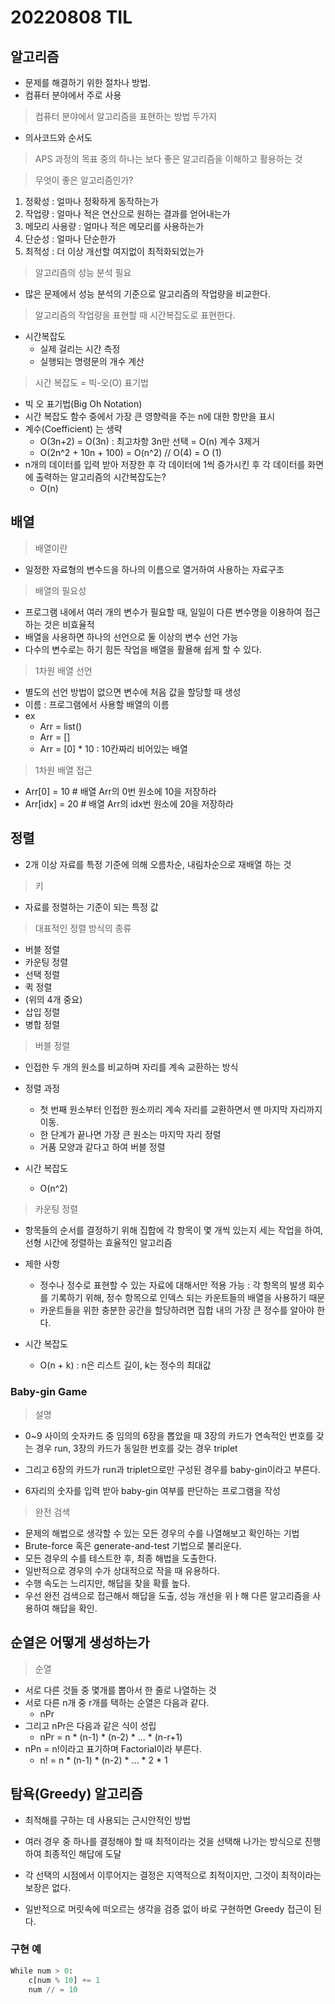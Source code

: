 # 20220808 TIL

## 알고리즘

- 문제를 해결하기 위한 절차나 방법.
- 컴퓨터 분야에서 주로 사용

> 컴퓨터 분야에서 알고리즘을 표현하는 방법 두가지

- 의사코드와 순서도

> APS 과정의 목표 중의 하나는 보다 좋은 알고리즘을 이해하고 활용하는 것

> 무엇이 좋은 알고리즘인가?

1. 정확성 : 얼마나 정확하게 동작하는가
2. 작업량 : 얼마나 적은 연산으로 원하는 결과를 얻어내는가
3. 메모리 사용량 : 얼마나 적은 메모리를 사용하는가
4. 단순성 : 얼마나 단순한가
5. 최적성 : 더 이상 개선할 여지없이 최적화되었는가

> 알고리즘의 성능 분석 필요

- 많은 문제에서 성능 분석의 기준으로 알고리즘의 작업량을 비교한다.

> 알고리즘의 작업량을 표현할 때 시간복잡도로 표현한다.

- 시간복잡도
  - 실제 걸리는 시간 측정
  - 실행되는 명령문의 개수 계산

> 시간 복잡도 = 빅-오(O) 표기법

- 빅 오 표기법(Big Oh Notation)
- 시간 복잡도 함수 중에서 가장 큰 영향력을 주는 n에 대한 항만을 표시
- 계수(Coefficient) 는 생략
  - O(3n+2) = O(3n) : 최고차항 3n만 선택 = O(n) 계수 3제거
  - O(2n^2 + 10n + 100) = O(n^2) // O(4) = O (1)
- n개의 데이터를 입력 받아 저장한 후 각 데이터에 1씩 증가시킨 후 각 데이터를 화면에 출력하는 알고리즘의 시간복잡도는?
  - O(n)

## 배열

> 배열이란

- 일정한 자료형의 변수드을 하나의 이름으로 열거하여 사용하는 자료구조

> 배열의 필요성

- 프로그램 내에서 여러 개의 변수가 필요할 때, 일일이 다른 변수명을 이용하여 접근하는 것은 비효율적
- 배열을 사용하면 하나의 선언으로 둘 이상의 변수 선언 가능
- 다수의 변수로는 하기 힘든 작업을 배열을 활욜해 쉽게 할 수 있다.

> 1차원 배열 선언

- 별도의 선언 방법이 없으면 변수에 처음 값을 할당할 때 생성
- 이름 : 프로그램에서 사용할 배열의 이름
- ex
  - Arr = list()
  - Arr = []
  - Arr = [0] \* 10 : 10칸짜리 비어있는 배열

> 1차원 배열 접근

- Arr[0] = 10 # 배열 Arr의 0번 원소에 10을 저장하라
- Arr[idx] = 20 # 배열 Arr의 idx번 원소에 20을 저장하라

## 정렬

- 2개 이상 자료를 특정 기준에 의해 오름차순, 내림차순으로 재배열 하는 것

> 키

- 자료를 정렬하는 기준이 되는 특정 값

> 대표적인 정렬 방식의 종류

- 버블 정렬
- 카운팅 정렬
- 선택 정렬
- 퀵 정렬
- (위의 4개 중요)
- 삽입 정렬
- 병합 정렬

> 버블 정렬

- 인접한 두 개의 원소를 비교하며 자리를 계속 교환하는 방식

- 정렬 과정

  - 첫 번째 원소부터 인접한 원소끼리 계속 자리를 교환하면서 맨 마지막 자리까지 이동.
  - 한 단계가 끝나면 가장 큰 원소는 마지막 자리 정렬
  - 거품 모양과 같다고 하여 버블 정렬

- 시간 복잡도
  - O(n^2)

> 카운팅 정렬

- 항목들의 순서를 결정하기 위해 집합에 각 항목이 몇 개씩 있는지 세는 작업을 하여, 선형 시간에 정렬하는 효율적인 알고리즘

- 제한 사항

  - 정수나 정수로 표현할 수 있는 자료에 대해서만 적용 가능 : 각 항목의 발생 회수를 기록하기 위해, 정수 항목으로 인덱스 되는 카운트들의 배열을 사용하기 때문
  - 카운트들을 위한 충분한 공간을 할당하려면 집합 내의 가장 큰 정수를 알아야 한다.

- 시간 복잡도
  - O(n + k) : n은 리스트 길이, k는 정수의 최대값

### Baby-gin Game

> 설명

- 0~9 사이의 숫자카드 중 임의의 6장을 뽑았을 때 3장의 카드가 연속적인 번호를 갖는 경우 run, 3장의 카드가 동일한 번호를 갖는 경우 triplet

- 그리고 6장의 카드가 run과 triplet으로만 구성된 경우를 baby-gin이라고 부른다.

- 6자리의 숫자를 입력 받아 baby-gin 여부를 판단하는 프로그램을 작성

> 완전 검색

- 문제의 해법으로 생각할 수 있는 모든 경우의 수를 나열해보고 확인하는 기법
- Brute-force 혹은 generate-and-test 기법으로 불리운다.
- 모든 경우의 수를 테스트한 후, 최종 해법을 도출한다.
- 일반적으로 경우의 수가 상대적으로 작을 때 유용하다.
- 수행 속도는 느리지만, 해답을 찾을 확률 높다.
- 우선 완전 검색으로 접근해서 해답을 도출, 성능 개선을 위ㅏ해 다른 알고리즘을 사용하여 해답을 확인.

## 순열은 어떻게 생성하는가

> 순열

- 서로 다른 것들 중 몇개를 뽑아서 한 줄로 나열하는 것
- 서로 다른 n개 중 r개를 택하는 순열은 다음과 같다.
  - nPr
- 그리고 nPr은 다음과 같은 식이 성립
  - nPr = n \* (n-1) \* (n-2) \* ... \* (n-r+1)
- nPn = n!이라고 표기하며 Factorial이라 부른다.
  - n! = n \* (n-1) \* (n-2) \* ... \* 2 \* 1

## 탐욕(Greedy) 알고리즘

- 최적해를 구하는 데 사용되는 근시안적인 방법

- 여러 경우 중 하나를 결정해야 할 때 최적이라는 것을 선택해 나가는 방식으로 진행하여 최종적인 해답에 도달

- 각 선택의 시점에서 이루어지는 결정은 지역적으로 최적이지만, 그것이 최적이라는 보장은 없다.

- 일반적으로 머릿속에 떠오르는 생각을 검증 없이 바로 구현하면 Greedy 접근이 된다.

### 구현 예

```python
While num > 0:
    c[num % 10] += 1
    num // = 10
```
